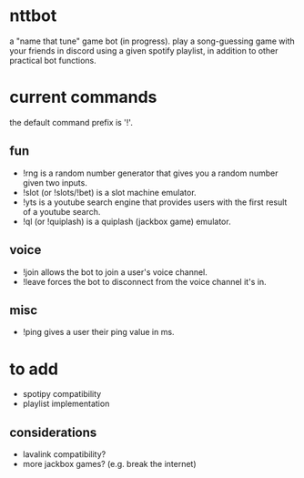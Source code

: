 # nttbot
a "name that tune" game bot (in progress). play a song-guessing game with your friends in discord using a given spotify playlist, in addition to other practical bot functions.

# current commands
the default command prefix is '!'.

## fun
- !rng is a random number generator that gives you a random number given two inputs.
- !slot (or !slots/!bet) is a slot machine emulator.
- !yts is a youtube search engine that provides users with the first result of a youtube search.
- !ql (or !quiplash) is a quiplash (jackbox game) emulator.

## voice
- !join allows the bot to join a user's voice channel.
- !leave forces the bot to disconnect from the voice channel it's in.

## misc
- !ping gives a user their ping value in ms.

# to add
- spotipy compatibility
- playlist implementation

## considerations 
- lavalink compatibility?
- more jackbox games? (e.g. break the internet)
